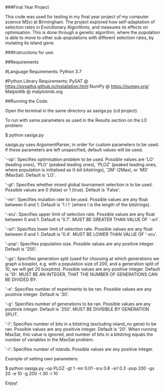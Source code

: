 ###Final Year Project

This code was used for testing in my final year project of my computer science MSci at Birmingham. The project explored how self-adaptation of
selection rates in Evolutionary Algorithms, and measures its effects on optimisation. This is done through a genetic algorithm, where the population
is able to move to other sub-populations with different selection rates, by mutating its island gene.


###Instructions for use:

##Requirements

#Language Requirements:
Python 3.7

#Python Library Requirements:
PySAT @ https://pysathq.github.io/installation.html
NumPy @ https://numpy.org/
Matplotlib @ matplotmib.org

##Running the Code:

Open the terminal in the same directory as sasiga.py (cd project).

To run with same parameters as used in the Results section on the LO problem:

$ python sasiga.py

sasiga.py uses ArgumentParser, in order for custom parameters to be used. If 
these parameters are left unspecified, default values will be used.

'-op':   Specifies optimisation problem to be used. Possible values are 'LO'
	 (leading ones), 'PLO' (peaked leading ones), 'PLOZ' (peaked leading
	 ones, where population is initialised as 0-bit bitstrings), '2M' 
	 (2Max), or 'MS' (MaxSat). Default is 'LO'.

'-gt':	 Specifies whether mixed global tournament selection is to be used.
	 Possible values are 0 (false) or 1 (true). Default is 'False'.

'-mr':	 Specifies mutation rate to be used. Possible values are any float
	 between 0 and 1. Default is '1 / l' (where l is the length of the
	 bitstrings).

'-sru':  Specifies upper limit of selection rate. Possible values are any
	 float between 0 and 1. Default is '0.7'. MUST BE GREATER THAN 
	 VALUE OF '-srl'.

'-srl':  Specifies lower limit of selection rate. Possible values are any
	 float between 0 and 1. Default is '0.4'. MUST BE LOWER THAN 
	 VALUE OF '-sru'.

'-pop':  Specifies population size. Possible values are any positive integer.
	 Default is '250'.

'-gs':	 Specifies generation split (used for choosing at which generations
	 we graph a boxplot, e.g. with a population size of 200, and a 
	 generation split of 10, we will get 20 boxplots). Possible values 
	 are any positive integer. Default is '10'. MUST BE AN INTEGER, 
	 THAT THE NUMBER OF GENERATIONS CAN BE DIVIDED BY.

'-e':	 Specifies number of experiments to be ran. Possible values are
	 any positivie integer. Default is '30'.

'-g': 	 Specifies number of generations to be ran. Possible values are
	 any positivie integer. Default is '250'. MUST BE DIVISIBLE BY 
	 GENERATION SPLIT.

'-l': 	 Specifies number of bits in a bitstring (excluding island_no gene) 
	 to be ran. Possible values are any positivie integer. Default is '20'.
	 When running MaxSat, this value is ignored, and number of bits in a 
	 bitstring equals the number of variables in the MaxSat problem.

'-i':	 Specifies number of islands. Possible values are any positive 
	 integer.



Example of setting own parameters:

$ python sasiga.py -op PLOZ -gt 1 -mr 0.01 -sru 0.8 -srl 0.3 -pop 200 -gs 20 -e 10 -g 200 -l 30 -i 10


Enjoy!